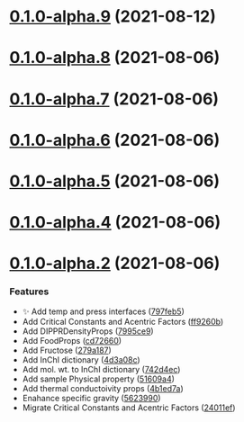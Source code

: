 # [0.1.0-alpha.9](https://github.com/manufac-analytics/perry/compare/v0.1.0-alpha.8...v0.1.0-alpha.9) (2021-08-12)



# [0.1.0-alpha.8](https://github.com/manufac-analytics/perry/compare/v0.1.0-alpha.7...v0.1.0-alpha.8) (2021-08-06)



# [0.1.0-alpha.7](https://github.com/manufac-analytics/perry/compare/v0.1.0-alpha.6...v0.1.0-alpha.7) (2021-08-06)



# [0.1.0-alpha.6](https://github.com/manufac-analytics/perry/compare/v0.1.0-alpha.5...v0.1.0-alpha.6) (2021-08-06)



# [0.1.0-alpha.5](https://github.com/manufac-analytics/perry/compare/v0.1.0-alpha.4...v0.1.0-alpha.5) (2021-08-06)



# [0.1.0-alpha.4](https://github.com/manufac-analytics/perry/compare/v0.1.0-alpha.2...v0.1.0-alpha.4) (2021-08-06)



# [0.1.0-alpha.2](https://github.com/manufac-analytics/perry/compare/51609a40a8e6968c29b8b46b2f2a5bb15745fdd9...v0.1.0-alpha.2) (2021-08-06)


### Features

* ✨ Add temp and press interfaces ([797feb5](https://github.com/manufac-analytics/perry/commit/797feb572f19d96d358fb6588d51d1b8c2424680))
* Add Critical Constants and Acentric Factors ([ff9260b](https://github.com/manufac-analytics/perry/commit/ff9260b70b1f149752332cf6e34c85871440df61))
* Add DIPPRDensityProps ([7995ce9](https://github.com/manufac-analytics/perry/commit/7995ce9e3c797eaa1d9a475f3777b4e8630aaed9))
* Add FoodProps ([cd72660](https://github.com/manufac-analytics/perry/commit/cd72660a15d6866ba9c8d9c074bd54a6afea924c))
* Add Fructose ([279a187](https://github.com/manufac-analytics/perry/commit/279a18723b6bd0207052a887fa15d8803c322d31))
* Add InChI dictionary ([4d3a08c](https://github.com/manufac-analytics/perry/commit/4d3a08c01f87fcf27944310bf858e9d1f3093761))
* Add mol. wt. to InChI dictionary ([742d4ec](https://github.com/manufac-analytics/perry/commit/742d4ec4cad203f370e0217653bcc50ac958a35f))
* Add sample Physical property ([51609a4](https://github.com/manufac-analytics/perry/commit/51609a40a8e6968c29b8b46b2f2a5bb15745fdd9))
* Add thermal conductoivity props ([4b1ed7a](https://github.com/manufac-analytics/perry/commit/4b1ed7a33ef3cfae957aae81f248301cefc5eacf))
* Enahance specific gravity ([5623990](https://github.com/manufac-analytics/perry/commit/56239903dc95b1f4be2d2e7f62fec3c8b06a51a9))
* Migrate Critical Constants and Acentric Factors ([24011ef](https://github.com/manufac-analytics/perry/commit/24011ef30cf1f1c9ef4bf7b1136ff6ac2027d44b))



